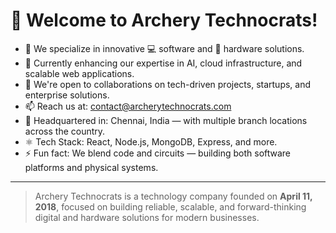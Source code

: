 # 👋 Welcome to Archery Technocrats!

- 👀 We specialize in innovative 💻 software and 🔌 hardware solutions.
- 🌱 Currently enhancing our expertise in AI, cloud infrastructure, and scalable web applications.
- 💞️ We're open to collaborations on tech-driven projects, startups, and enterprise solutions.
- 📫 Reach us at: [contact@archerytechnocrats.com](mailto:techfiles.atpl@gmail.com)
- 🏢 Headquartered in: Chennai, India — with multiple branch locations across the country.
- ⚛️ Tech Stack: React, Node.js, MongoDB, Express, and more.
- ⚡ Fun fact: We blend code and circuits — building both software platforms and physical systems.

---

> Archery Technocrats is a technology company founded on **April 11, 2018**, focused on building reliable, scalable, and forward-thinking digital and hardware solutions for modern businesses.

<!---
ArcheryTechnocrats/ArcheryTechnocrats is a ✨ special ✨ repository because its `README.md` (this file) appears on your GitHub profile.
You can click the Preview link to take a look at your changes.
--->
